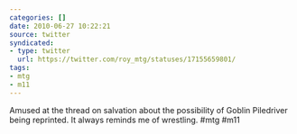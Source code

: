 ```yaml
---
categories: []
date: 2010-06-27 10:22:21
source: twitter
syndicated:
- type: twitter
  url: https://twitter.com/roy_mtg/statuses/17155659801/
tags:
- mtg
- m11
---
```


Amused at the thread on salvation about the possibility of Goblin Piledriver being reprinted. It always reminds me of wrestling. #mtg #m11